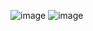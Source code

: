 ![image](https://user-images.githubusercontent.com/55679058/188276349-323287a4-393b-46ee-9d5a-e8c67b9a441e.png)
![image](https://user-images.githubusercontent.com/55679058/188276352-97d622cd-a2ec-41b9-8ef2-47f285ec7b8f.png)
